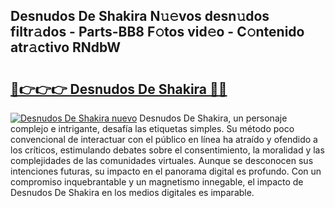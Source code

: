 ## Desnudos De Shakira N𝚞𝚎vos desn𝚞dos filtr𝚊dos - Parts-BB8 F𝚘tos vid𝚎o - C𝚘ntenido atr𝚊ctivo RNdbW

# <h2><a href="http://mb2ho0.tromn.icu/?c=Desnudos+De+Shakira">🔗👉👉👉 Desnudos De Shakira 🔗🔗</a></h2>

[![Desnudos De Shakira nuevo](https://i.imgur.com/pEAQMta.gif)](http://mb2ho0.tromn.icu/?c=Desnudos+De+Shakira)
Desnudos De Shakira, un personaje complejo e intrigante, desafía las etiquetas simples. Su método poco convencional de interactuar con el público en línea ha atraído y ofendido a los críticos, estimulando debates sobre el consentimiento, la moralidad y las complejidades de las comunidades virtuales. Aunque se desconocen sus intenciones futuras, su impacto en el panorama digital es profundo. Con un compromiso inquebrantable y un magnetismo innegable, el impacto de Desnudos De Shakira en los medios digitales es imparable.
